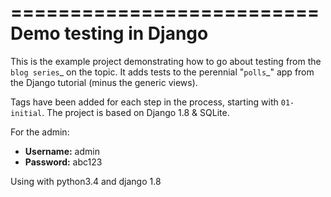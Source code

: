 ==========================
Demo testing in Django
==========================

This is the example project demonstrating how to go about testing from the
`blog series`_ on the topic. It adds tests to the perennial "`polls`_" app
from the Django tutorial (minus the generic views).

Tags have been added for each step in the process, starting with ``01-initial``.
The project is based on Django 1.8 & SQLite.

For the admin:

* **Username:** admin
* **Password:** abc123

Using with python3.4 and django 1.8